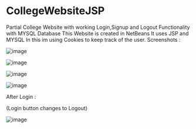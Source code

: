 # CollegeWebsiteJSP
Partial College Website with working Login,Signup and Logout Functionality with MYSQL Database
This Website is created in NetBeans 
It uses JSP and MYSQL 
In this im using Cookies to keep track of the user.
Screenshots : 

![image](https://github.com/unofficialmohit/CollegeWebsiteJSP/assets/123811704/9965f9cc-2f3b-4316-ad3e-e62e208ffac6)

![image](https://github.com/unofficialmohit/CollegeWebsiteJSP/assets/123811704/6370fa82-23b0-4b2c-9a46-3c0e52c9317f)

![image](https://github.com/unofficialmohit/CollegeWebsiteJSP/assets/123811704/e90adac2-9d54-49d2-ac9f-800a5c45e172)

![image](https://github.com/unofficialmohit/CollegeWebsiteJSP/assets/123811704/351bd220-3dc7-4acf-b6b1-083b66e38256)


After Login :

(Login button changes to Logout)

![image](https://github.com/unofficialmohit/CollegeWebsiteJSP/assets/123811704/7604b0e2-bce9-4786-8040-299a40808e72)
